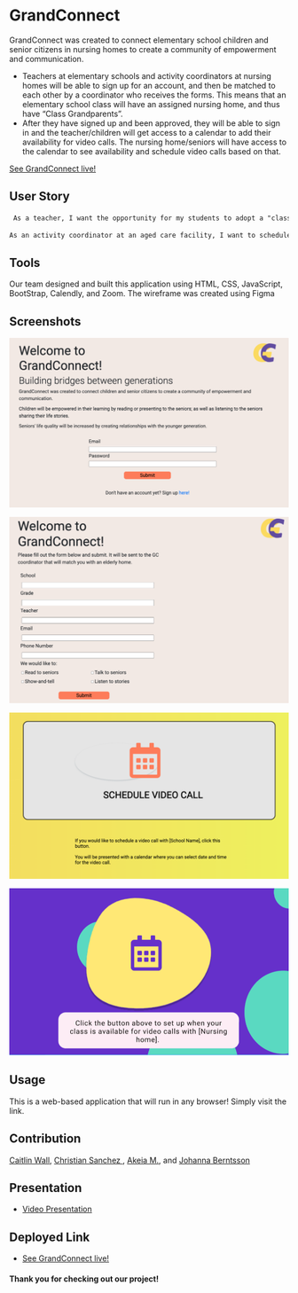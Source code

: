 # GrandConnect

GrandConnect was created to connect elementary school children and senior citizens in nursing homes to create a community of empowerment and communication. 
* Teachers at elementary schools and activity coordinators at nursing homes will be able to sign up for an account, and then be matched to each other by a coordinator who receives the forms. This means that an elementary school class will have an assigned nursing home, and thus have “Class Grandparents”.
* After they have signed up and been approved, they will be able to sign in and the teacher/children will get access to a calendar to add their availability for video calls. The nursing home/seniors will have access to the calendar to see availability and schedule video calls based on that.

[See GrandConnect live!](https://caitlinw29.github.io/GrandConnect/)

## User Story

```md
 As a teacher, I want the opportunity for my students to adopt a "class grandparent", so that they have new learning opportunities from another generation. 
 ```

 ```md
 As an activity coordinator at an aged care facility, I want to schedule chats between a school and my residents, so that the residents have social interactions and new connections.
 ```

## Tools

  Our team designed and built this application using HTML, CSS, JavaScript, BootStrap, Calendly, and Zoom. The wireframe was created using Figma

## Screenshots

![Landing Page](./assets/img/landingPage.png)

![FormSample](./assets/img/form.png)

![Elderly Calendar](./assets/img/elderlyCalendar.png)

![Kid Calendar](./assets/img/kidCalendar.png)

## Usage

 This is a web-based application that will run in any browser! Simply visit the link.

## Contribution

[Caitlin Wall](https://github.com/caitlinw29), [Christian Sanchez ](https://github.com/CSanchez486), [Akeia M.](https://github.com/DrMcCollum5), and [Johanna Berntsson ](https://github.com/johbern)

## Presentation

* [Video Presentation]()

## Deployed Link

* [See GrandConnect live!](https://caitlinw29.github.io/GrandConnect/)

#### Thank you for checking out our project!
